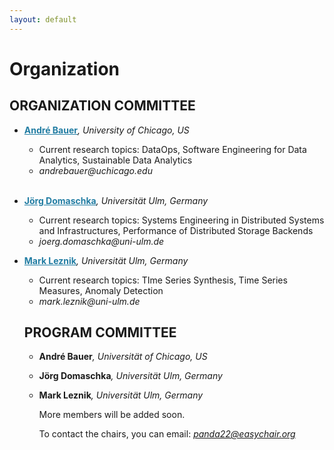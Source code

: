 ```yaml
---
layout: default
---
```

<h1><b>Organization</b></h1>

<h2><b>ORGANIZATION COMMITTEE</b></h2>
<ul>
<li>
<p> <a href="https://cs.uchicago.edu/people/andre-bauer/" style="color: #227da3"><b>André Bauer</b></a><i>, University of Chicago, US</i></p>
<ul>
<li>Current research topics: DataOps, Software Engineering for Data Analytics, Sustainable Data Analytics</li>
<li><i>andrebauer@uchicago.edu</i></li>
</ul>
</li>
<br>
<li>
<p><b> <a href="https://www.uni-ulm.de/in/omi/institut/persons/jd/" style="color: #227da3">Jörg Domaschka</a></b><i>, Universität Ulm, Germany</i></p>
<ul>
<li>Current research topics: Systems Engineering in Distributed Systems and Infrastructures, Performance of Distributed Storage Backends</li>
<li><i>joerg.domaschka@uni-ulm.de</i></li>
</ul>
</li>
</ul>
<ul>
<li>
<p> <a href="https://www.uni-ulm.de/in/omi/institut/persons/mark-leznik/" style="color: #227da3"><b>Mark Leznik</b></a><i>, Universität Ulm, Germany</i></p>
<ul>
<li>Current research topics: TIme Series Synthesis, Time Series Measures, Anomaly Detection</li>
<li><i>mark.leznik@uni-ulm.de</i></li>
</ul>

<h2><b>PROGRAM COMMITTEE</b></h2>
<ul>
<li>
<p> <b>André Bauer</b><i>, Universität of Chicago, US</i></p>
</li>
<li>
<p> <b>Jörg Domaschka</b><i>, Universität Ulm, Germany</i></p>
</li>
<li>
<p> <b>Mark Leznik</b><i>, Universität Ulm, Germany</i></p>
</li>
  
More members will be added soon.

To contact the chairs, you can email: <i style="color: #2db04b"> panda22@easychair.org </i>



